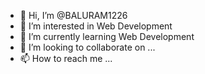 - 👋 Hi, I’m @BALURAM1226
- 👀 I’m interested in  Web Development
- 🌱 I’m currently learning Web Development  
- 💞️ I’m looking to collaborate on ...
- 📫 How to reach me ...

<!---
BALURAM1226/BALURAM1226 is a ✨ special ✨ repository because its `README.md` (this file) appears on your GitHub profile.
You can click the Preview link to take a look at your changes.
--->

